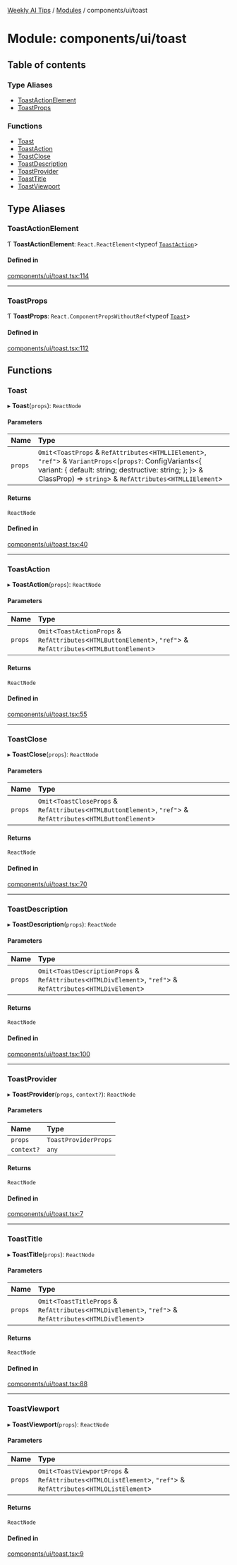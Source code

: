 [Weekly AI Tips](../README.md) / [Modules](../modules.md) / components/ui/toast

# Module: components/ui/toast

## Table of contents

### Type Aliases

- [ToastActionElement](components_ui_toast.md#toastactionelement)
- [ToastProps](components_ui_toast.md#toastprops)

### Functions

- [Toast](components_ui_toast.md#toast)
- [ToastAction](components_ui_toast.md#toastaction)
- [ToastClose](components_ui_toast.md#toastclose)
- [ToastDescription](components_ui_toast.md#toastdescription)
- [ToastProvider](components_ui_toast.md#toastprovider)
- [ToastTitle](components_ui_toast.md#toasttitle)
- [ToastViewport](components_ui_toast.md#toastviewport)

## Type Aliases

### ToastActionElement

Ƭ **ToastActionElement**: `React.ReactElement`\<typeof [`ToastAction`](components_ui_toast.md#toastaction)\>

#### Defined in

[components/ui/toast.tsx:114](https://github.com/alexsoyes/weekly-ai-tips/blob/a5c5a395ae8c55cfba018def4dd85212d123191c/components/ui/toast.tsx#L114)

___

### ToastProps

Ƭ **ToastProps**: `React.ComponentPropsWithoutRef`\<typeof [`Toast`](components_ui_toast.md#toast)\>

#### Defined in

[components/ui/toast.tsx:112](https://github.com/alexsoyes/weekly-ai-tips/blob/a5c5a395ae8c55cfba018def4dd85212d123191c/components/ui/toast.tsx#L112)

## Functions

### Toast

▸ **Toast**(`props`): `ReactNode`

#### Parameters

| Name | Type |
| :------ | :------ |
| `props` | `Omit`\<`ToastProps` & `RefAttributes`\<`HTMLLIElement`\>, ``"ref"``\> & `VariantProps`\<(`props?`: ConfigVariants\<\{ variant: \{ default: string; destructive: string; }; }\> & ClassProp) => `string`\> & `RefAttributes`\<`HTMLLIElement`\> |

#### Returns

`ReactNode`

#### Defined in

[components/ui/toast.tsx:40](https://github.com/alexsoyes/weekly-ai-tips/blob/a5c5a395ae8c55cfba018def4dd85212d123191c/components/ui/toast.tsx#L40)

___

### ToastAction

▸ **ToastAction**(`props`): `ReactNode`

#### Parameters

| Name | Type |
| :------ | :------ |
| `props` | `Omit`\<`ToastActionProps` & `RefAttributes`\<`HTMLButtonElement`\>, ``"ref"``\> & `RefAttributes`\<`HTMLButtonElement`\> |

#### Returns

`ReactNode`

#### Defined in

[components/ui/toast.tsx:55](https://github.com/alexsoyes/weekly-ai-tips/blob/a5c5a395ae8c55cfba018def4dd85212d123191c/components/ui/toast.tsx#L55)

___

### ToastClose

▸ **ToastClose**(`props`): `ReactNode`

#### Parameters

| Name | Type |
| :------ | :------ |
| `props` | `Omit`\<`ToastCloseProps` & `RefAttributes`\<`HTMLButtonElement`\>, ``"ref"``\> & `RefAttributes`\<`HTMLButtonElement`\> |

#### Returns

`ReactNode`

#### Defined in

[components/ui/toast.tsx:70](https://github.com/alexsoyes/weekly-ai-tips/blob/a5c5a395ae8c55cfba018def4dd85212d123191c/components/ui/toast.tsx#L70)

___

### ToastDescription

▸ **ToastDescription**(`props`): `ReactNode`

#### Parameters

| Name | Type |
| :------ | :------ |
| `props` | `Omit`\<`ToastDescriptionProps` & `RefAttributes`\<`HTMLDivElement`\>, ``"ref"``\> & `RefAttributes`\<`HTMLDivElement`\> |

#### Returns

`ReactNode`

#### Defined in

[components/ui/toast.tsx:100](https://github.com/alexsoyes/weekly-ai-tips/blob/a5c5a395ae8c55cfba018def4dd85212d123191c/components/ui/toast.tsx#L100)

___

### ToastProvider

▸ **ToastProvider**(`props`, `context?`): `ReactNode`

#### Parameters

| Name | Type |
| :------ | :------ |
| `props` | `ToastProviderProps` |
| `context?` | `any` |

#### Returns

`ReactNode`

#### Defined in

[components/ui/toast.tsx:7](https://github.com/alexsoyes/weekly-ai-tips/blob/a5c5a395ae8c55cfba018def4dd85212d123191c/components/ui/toast.tsx#L7)

___

### ToastTitle

▸ **ToastTitle**(`props`): `ReactNode`

#### Parameters

| Name | Type |
| :------ | :------ |
| `props` | `Omit`\<`ToastTitleProps` & `RefAttributes`\<`HTMLDivElement`\>, ``"ref"``\> & `RefAttributes`\<`HTMLDivElement`\> |

#### Returns

`ReactNode`

#### Defined in

[components/ui/toast.tsx:88](https://github.com/alexsoyes/weekly-ai-tips/blob/a5c5a395ae8c55cfba018def4dd85212d123191c/components/ui/toast.tsx#L88)

___

### ToastViewport

▸ **ToastViewport**(`props`): `ReactNode`

#### Parameters

| Name | Type |
| :------ | :------ |
| `props` | `Omit`\<`ToastViewportProps` & `RefAttributes`\<`HTMLOListElement`\>, ``"ref"``\> & `RefAttributes`\<`HTMLOListElement`\> |

#### Returns

`ReactNode`

#### Defined in

[components/ui/toast.tsx:9](https://github.com/alexsoyes/weekly-ai-tips/blob/a5c5a395ae8c55cfba018def4dd85212d123191c/components/ui/toast.tsx#L9)
